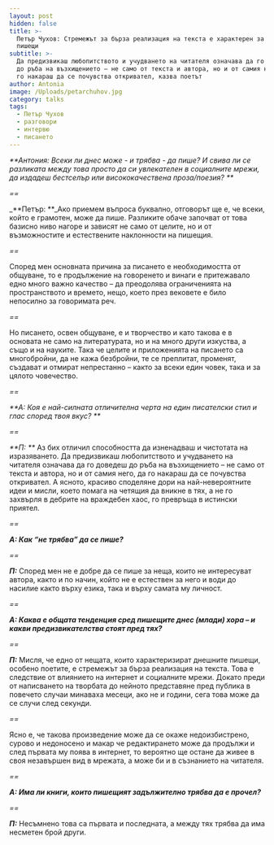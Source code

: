 ```yaml
---
layout: post
hidden: false
title: >-
  Петър Чухов: Стремежът за бърза реализация на текста е характерен за днешните
  пишещи
subtitle: >-
  Да предизвикаш любопитството и учудването на читателя означава да го доведеш
  до ръба на възхищението – не само от текста и автора, но и от самия него, да
  го накараш да се почувства откривател, казва поетът
author: Antonia
image: /Uploads/petarchuhov.jpg
category: talks
tags:
  - Петър Чухов
  - разговори
  - интервю
  - писането
---
```

_**Антония: Всеки ли днес може - и трябва - да пише? И свива ли се разликата между това просто да си увлекателен в социалните мрежи, да издадеш бестселър или висококачествена проза/поезия?   **_

_\==_

_**Петър: **_Ако приемем въпроса буквално, отговорът ще е, че всеки, който е грамотен, може да пише. Разликите обаче започват от това базисно ниво нагоре и зависят не само от целите, но и от възможностите и естествените наклонности на пишещия.

_\==_

Според мен основната причина за писането е необходимостта от общуване, то е продължение на говоренето и винаги е притежавало едно много важно качество – да преодолява ограниченията на пространството и времето, нещо, което през вековете е било непосилно за говоримата реч. 

_\==_

Но писането, освен общуване, е и творчество и като такова е в основата не само на литературата, но и на много други изкуства, а също и на науките. Така че целите и приложенията на писането са многобройни, да не кажа безбройни, те се преплитат, променят, създават и отмират непрестанно – както за всеки един човек, така и за цялото човечество.

_\==_

_**А: Коя е най-силната отличителна черта на един писателски стил и глас според твоя вкус? **_

_\==_

_**П: **_ Аз бих отличил способността да изненадваш и чистотата на изразяването. Да предизвикаш любопитството и учудването на читателя означава да го доведеш до ръба на възхищението – не само от текста и автора, но и от самия него, да го накараш да се почувства откривател. А ясното, красиво споделяне дори на най-невероятните идеи и мисли, което помага на четящия да вникне в тях, а не го захвърля в дебрите на враждебен хаос, го превръща в истински приятел.

_\==_

_**А: Как “не трябва” да се пише?**_

_\==_

_**П:**_ Според мен не е добре да се пише за неща, които не интересуват автора, както и по начин, който не е естествен за него и води до насилие както върху езика, така и върху самата му личност. 

_\==_

_**А: Каква е общата тенденция сред пишещите днес (млади) хора – и какви предизвикателства стоят пред тях?**_

_\==_

_**П:**_ Мисля, че едно от нещата, които характеризират днешните пишещи, особено поетите, е стремежът за бърза реализация на текста. Това е следствие от влиянието на интернет и социалните мрежи. Докато преди от написването на творбата до нейното представяне пред публика в повечето случаи минаваха месеци, ако не и години, сега това може да се случи след секунди. 

_\==_

Ясно е, че такова произведение може да се окаже недоизбистрено, сурово и недоносено и макар че редактирането може да продължи и след първата му поява в интернет, то вероятно ще остане да живее в своя незавършен вид в мрежата, а може би и в съзнанието на читателя. 

_\==_

_**А: Има ли книги, които пишещият задължително трябва да е прочел?**_

_\==_

_**П:**_ Несъмнено това са първата и последната, а между тях трябва да има несметен брой други.
